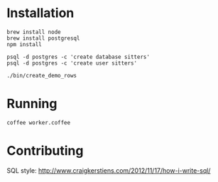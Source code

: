 # Installation

    brew install node
    brew install postgresql
    npm install

    psql -d postgres -c 'create database sitters'
    psql -d postgres -c 'create user sitters'

    ./bin/create_demo_rows

# Running

    coffee worker.coffee

# Contributing

SQL style: http://www.craigkerstiens.com/2012/11/17/how-i-write-sql/
